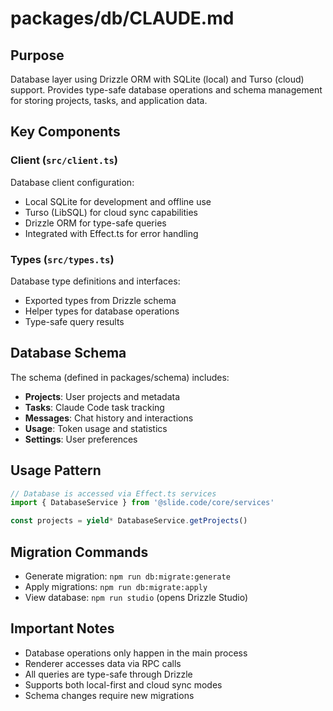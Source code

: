 # packages/db/CLAUDE.md

## Purpose
Database layer using Drizzle ORM with SQLite (local) and Turso (cloud) support. Provides type-safe database operations and schema management for storing projects, tasks, and application data.

## Key Components

### Client (`src/client.ts`)
Database client configuration:
- Local SQLite for development and offline use
- Turso (LibSQL) for cloud sync capabilities
- Drizzle ORM for type-safe queries
- Integrated with Effect.ts for error handling

### Types (`src/types.ts`)
Database type definitions and interfaces:
- Exported types from Drizzle schema
- Helper types for database operations
- Type-safe query results

## Database Schema
The schema (defined in packages/schema) includes:
- **Projects**: User projects and metadata
- **Tasks**: Claude Code task tracking
- **Messages**: Chat history and interactions
- **Usage**: Token usage and statistics
- **Settings**: User preferences

## Usage Pattern
```typescript
// Database is accessed via Effect.ts services
import { DatabaseService } from '@slide.code/core/services'

const projects = yield* DatabaseService.getProjects()
```

## Migration Commands
- Generate migration: `npm run db:migrate:generate`
- Apply migrations: `npm run db:migrate:apply`
- View database: `npm run studio` (opens Drizzle Studio)

## Important Notes
- Database operations only happen in the main process
- Renderer accesses data via RPC calls
- All queries are type-safe through Drizzle
- Supports both local-first and cloud sync modes
- Schema changes require new migrations